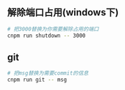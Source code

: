 ## 解除端口占用(windows下)

``` bash
# 把3000替换为你需要解除占用的端口
cnpm run shutdown -- 3000
```
## git 

``` bash
# 把msg替换为需要commit的信息
cnpm run git -- msg
```